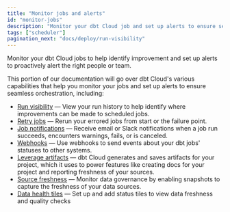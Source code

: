 ```yaml
---
title: "Monitor jobs and alerts"
id: "monitor-jobs"
description: "Monitor your dbt Cloud job and set up alerts to ensure seamless orchestration and optimize your data transformations"
tags: ["scheduler"]
pagination_next: "docs/deploy/run-visibility"
---
```


Monitor your dbt Cloud jobs to help identify improvement and set up alerts to proactively alert the right people or team. 

This portion of our documentation will go over dbt Cloud's various capabilities that help you monitor your jobs and set up alerts to ensure seamless orchestration, including:

- [Run visibility](/docs/deploy/run-visibility) &mdash; View your run history to help identify where improvements can be made to scheduled jobs.
- [Retry jobs](/docs/deploy/retry-jobs) &mdash; Rerun your errored jobs from start or the failure point.
- [Job notifications](/docs/deploy/job-notifications) &mdash; Receive email or Slack notifications when a job run succeeds, encounters warnings, fails, or is canceled. 
- [Webhooks](/docs/deploy/webhooks) &mdash; Use webhooks to send events about your dbt jobs' statuses to other systems.
- [Leverage artifacts](/docs/deploy/artifacts) &mdash; dbt Cloud generates and saves artifacts for your project, which it uses to power features like creating docs for your project and reporting freshness of your sources.
- [Source freshness](/docs/deploy/source-freshness) &mdash; Monitor data governance by enabling snapshots to capture the freshness of your data sources. 
- [Data health tiles](/docs/collaborate/data-tile) &mdash; Set up and add status tiles to view data freshness and quality checks

<DocCarousel slidesPerView={1}>

<Lightbox src="/img/docs/dbt-cloud/deployment/deploy-scheduler.jpg" width="98%" title="An overview of a dbt Cloud job run which contains Run Summary, Job Trigger, Run Duration, and more."/>

<Lightbox src="/img/docs/dbt-cloud/deployment/run-history.png" width="95%" title="Run History dashboard allows you to monitor the health of your dbt project and displays jobs, job status, environment, timing, and more."/>


<Lightbox src="/img/docs/dbt-cloud/deployment/access-logs.gif" width="85%" title="Access logs for run steps" />

</DocCarousel>
